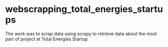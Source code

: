 # webscrapping_total_energies_startups
The work was to scrap data using scrapy to retrieve data about the most part of project at Total Energies Startup
